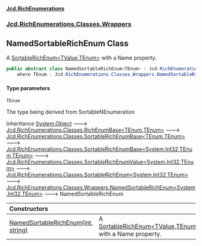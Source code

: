 #### [Jcd.RichEnumerations](index.md 'index')
### [Jcd.RichEnumerations.Classes.Wrappers](Jcd.RichEnumerations.Classes.Wrappers.md 'Jcd.RichEnumerations.Classes.Wrappers')

## NamedSortableRichEnum<TEnum> Class

A [SortableRichEnum&lt;TValue,TEnum&gt;](SortableRichEnum_TValue,TEnum_.md 'Jcd.RichEnumerations.Classes.SortableRichEnum<TValue,TEnum>') with a Name property.

```csharp
public abstract class NamedSortableRichEnum<TEnum> : Jcd.RichEnumerations.Classes.Wrappers.NamedSortableRichEnum<int, TEnum>
    where TEnum : Jcd.RichEnumerations.Classes.Wrappers.NamedSortableRichEnum<TEnum>, Jcd.RichEnumerations.ISortableValueProvider<int>
```
#### Type parameters

<a name='Jcd.RichEnumerations.Classes.Wrappers.NamedSortableRichEnum_TEnum_.TEnum'></a>

`TEnum`

The type being derived from SortableNEnumeration

Inheritance [System.Object](https://docs.microsoft.com/en-us/dotnet/api/System.Object 'System.Object') &#129106; [Jcd.RichEnumerations.Classes.RichEnumBase&lt;](RichEnumBase_TEnumeration,TEnumeratedItem_.md 'Jcd.RichEnumerations.Classes.RichEnumBase<TEnumeration,TEnumeratedItem>')[TEnum](NamedSortableRichEnum_TEnum_.md#Jcd.RichEnumerations.Classes.Wrappers.NamedSortableRichEnum_TEnum_.TEnum 'Jcd.RichEnumerations.Classes.Wrappers.NamedSortableRichEnum<TEnum>.TEnum')[,](RichEnumBase_TEnumeration,TEnumeratedItem_.md 'Jcd.RichEnumerations.Classes.RichEnumBase<TEnumeration,TEnumeratedItem>')[TEnum](NamedSortableRichEnum_TEnum_.md#Jcd.RichEnumerations.Classes.Wrappers.NamedSortableRichEnum_TEnum_.TEnum 'Jcd.RichEnumerations.Classes.Wrappers.NamedSortableRichEnum<TEnum>.TEnum')[&gt;](RichEnumBase_TEnumeration,TEnumeratedItem_.md 'Jcd.RichEnumerations.Classes.RichEnumBase<TEnumeration,TEnumeratedItem>') &#129106; [Jcd.RichEnumerations.Classes.SortableRichEnumBase&lt;](SortableRichEnumBase_TEnumeration,TEnumeratedItem_.md 'Jcd.RichEnumerations.Classes.SortableRichEnumBase<TEnumeration,TEnumeratedItem>')[TEnum](NamedSortableRichEnum_TEnum_.md#Jcd.RichEnumerations.Classes.Wrappers.NamedSortableRichEnum_TEnum_.TEnum 'Jcd.RichEnumerations.Classes.Wrappers.NamedSortableRichEnum<TEnum>.TEnum')[,](SortableRichEnumBase_TEnumeration,TEnumeratedItem_.md 'Jcd.RichEnumerations.Classes.SortableRichEnumBase<TEnumeration,TEnumeratedItem>')[TEnum](NamedSortableRichEnum_TEnum_.md#Jcd.RichEnumerations.Classes.Wrappers.NamedSortableRichEnum_TEnum_.TEnum 'Jcd.RichEnumerations.Classes.Wrappers.NamedSortableRichEnum<TEnum>.TEnum')[&gt;](SortableRichEnumBase_TEnumeration,TEnumeratedItem_.md 'Jcd.RichEnumerations.Classes.SortableRichEnumBase<TEnumeration,TEnumeratedItem>') &#129106; [Jcd.RichEnumerations.Classes.SortableRichEnumBase&lt;](SortableRichEnumBase_TValue,TEnumeration,TEnumeratedItem_.md 'Jcd.RichEnumerations.Classes.SortableRichEnumBase<TValue,TEnumeration,TEnumeratedItem>')[System.Int32](https://docs.microsoft.com/en-us/dotnet/api/System.Int32 'System.Int32')[,](SortableRichEnumBase_TValue,TEnumeration,TEnumeratedItem_.md 'Jcd.RichEnumerations.Classes.SortableRichEnumBase<TValue,TEnumeration,TEnumeratedItem>')[TEnum](NamedSortableRichEnum_TEnum_.md#Jcd.RichEnumerations.Classes.Wrappers.NamedSortableRichEnum_TEnum_.TEnum 'Jcd.RichEnumerations.Classes.Wrappers.NamedSortableRichEnum<TEnum>.TEnum')[,](SortableRichEnumBase_TValue,TEnumeration,TEnumeratedItem_.md 'Jcd.RichEnumerations.Classes.SortableRichEnumBase<TValue,TEnumeration,TEnumeratedItem>')[TEnum](NamedSortableRichEnum_TEnum_.md#Jcd.RichEnumerations.Classes.Wrappers.NamedSortableRichEnum_TEnum_.TEnum 'Jcd.RichEnumerations.Classes.Wrappers.NamedSortableRichEnum<TEnum>.TEnum')[&gt;](SortableRichEnumBase_TValue,TEnumeration,TEnumeratedItem_.md 'Jcd.RichEnumerations.Classes.SortableRichEnumBase<TValue,TEnumeration,TEnumeratedItem>') &#129106; [Jcd.RichEnumerations.Classes.SortableRichEnumValue&lt;](SortableRichEnumValue_TValue,TEnum_.md 'Jcd.RichEnumerations.Classes.SortableRichEnumValue<TValue,TEnum>')[System.Int32](https://docs.microsoft.com/en-us/dotnet/api/System.Int32 'System.Int32')[,](SortableRichEnumValue_TValue,TEnum_.md 'Jcd.RichEnumerations.Classes.SortableRichEnumValue<TValue,TEnum>')[TEnum](NamedSortableRichEnum_TEnum_.md#Jcd.RichEnumerations.Classes.Wrappers.NamedSortableRichEnum_TEnum_.TEnum 'Jcd.RichEnumerations.Classes.Wrappers.NamedSortableRichEnum<TEnum>.TEnum')[&gt;](SortableRichEnumValue_TValue,TEnum_.md 'Jcd.RichEnumerations.Classes.SortableRichEnumValue<TValue,TEnum>') &#129106; [Jcd.RichEnumerations.Classes.SortableRichEnum&lt;](SortableRichEnum_TValue,TEnum_.md 'Jcd.RichEnumerations.Classes.SortableRichEnum<TValue,TEnum>')[System.Int32](https://docs.microsoft.com/en-us/dotnet/api/System.Int32 'System.Int32')[,](SortableRichEnum_TValue,TEnum_.md 'Jcd.RichEnumerations.Classes.SortableRichEnum<TValue,TEnum>')[TEnum](NamedSortableRichEnum_TEnum_.md#Jcd.RichEnumerations.Classes.Wrappers.NamedSortableRichEnum_TEnum_.TEnum 'Jcd.RichEnumerations.Classes.Wrappers.NamedSortableRichEnum<TEnum>.TEnum')[&gt;](SortableRichEnum_TValue,TEnum_.md 'Jcd.RichEnumerations.Classes.SortableRichEnum<TValue,TEnum>') &#129106; [Jcd.RichEnumerations.Classes.Wrappers.NamedSortableRichEnum&lt;](NamedSortableRichEnum_TValue,TEnum_.md 'Jcd.RichEnumerations.Classes.Wrappers.NamedSortableRichEnum<TValue,TEnum>')[System.Int32](https://docs.microsoft.com/en-us/dotnet/api/System.Int32 'System.Int32')[,](NamedSortableRichEnum_TValue,TEnum_.md 'Jcd.RichEnumerations.Classes.Wrappers.NamedSortableRichEnum<TValue,TEnum>')[TEnum](NamedSortableRichEnum_TEnum_.md#Jcd.RichEnumerations.Classes.Wrappers.NamedSortableRichEnum_TEnum_.TEnum 'Jcd.RichEnumerations.Classes.Wrappers.NamedSortableRichEnum<TEnum>.TEnum')[&gt;](NamedSortableRichEnum_TValue,TEnum_.md 'Jcd.RichEnumerations.Classes.Wrappers.NamedSortableRichEnum<TValue,TEnum>') &#129106; NamedSortableRichEnum<TEnum>

| Constructors | |
| :--- | :--- |
| [NamedSortableRichEnum(int, string)](NamedSortableRichEnum_TEnum_..ctor.49wedxxR8wbvspW57nKViA.md 'Jcd.RichEnumerations.Classes.Wrappers.NamedSortableRichEnum<TEnum>.NamedSortableRichEnum(int, string)') | A [SortableRichEnum&lt;TValue,TEnum&gt;](SortableRichEnum_TValue,TEnum_.md 'Jcd.RichEnumerations.Classes.SortableRichEnum<TValue,TEnum>') with a Name property. |
